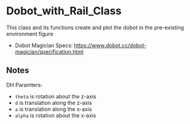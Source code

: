 # Dobot_with_Rail_Class
This class and its functions create and plot the dobot in the pre-existing environment figure
* Dobot Magician Specs: https://www.dobot.cc/dobot-magician/specification.html

## Notes
DH Paramters:
* `theta` is rotation about the z-axis
* `d` is translation along the z-axis
* `a` is translation along the x-axis
* `alpha` is rotation about the x-axis
